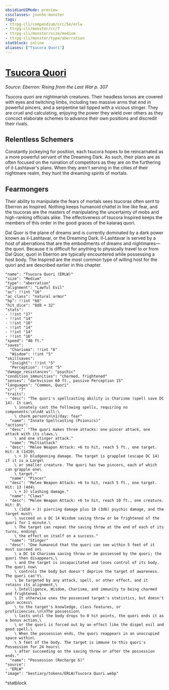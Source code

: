 ```yaml
---
obsidianUIMode: preview
cssclasses: json5e-monster
tags:
- ttrpg-cli/compendium/src/5e/erlw
- ttrpg-cli/monster/cr/7
- ttrpg-cli/monster/size/medium
- ttrpg-cli/monster/type/aberration
statblock: inline
aliases: ["Tsucora Quori"]
---
```

# [Tsucora Quori](3-Compendium\CLI\bestiary\aberration/tsucora-quori-erlw.md)
*Source: Eberron: Rising from the Last War p. 307*  

Tsucora quori are nightmarish creatures. Their headless torsos are covered with eyes and twitching limbs, including two massive arms that end in powerful pincers, and a serpentine tail tipped with a vicious stinger. They are cruel and calculating, enjoying the power they wield over others as they concoct elaborate schemes to advance their own positions and discredit their rivals.

## Relentless Schemers

Constantly jockeying for position, each tsucora hopes to be reincarnated as a more powerful servant of the Dreaming Dark. As such, their plans are as often focused on the ruination of competitors as they are on the furthering of il-Lashtavar's plans. When they aren't serving in the cities of their nightmare realm, they hunt the dreaming spirits of mortals.

## Fearmongers

Their ability to manipulate the fears of mortals sees tsucoras often sent to Eberron as Inspired. Nothing keeps humanoid chattel in line like fear, and the tsucoras are the masters of manipulating the uncertainty of mobs and high-ranking officials alike. The effectiveness of tsucora Inspired keeps the members of this order in the good graces of the kalaraq quori.

Dal Quor is the plane of dreams and is currently dominated by a dark power known as il-Lashtavar, or the Dreaming Dark. Il-Lashtavar is served by a host of aberrations that are the embodiments of dreams and nightmares—the quori. Because it is difficult for anything to physically travel to or from Dal Quor, quori in Eberron are typically encountered while possessing a host body. The Inspired are the most common type of willing host for the quori and are described earlier in this chapter.

```statblock
"name": "Tsucora Quori (ERLW)"
"size": "Medium"
"type": "aberration"
"alignment": "Lawful Evil"
"ac": !!int "16"
"ac_class": "natural armor"
"hp": !!int "68"
"hit_dice": "8d8 + 32"
"stats":
- !!int "17"
- !!int "14"
- !!int "18"
- !!int "14"
- !!int "14"
- !!int "16"
"speed": "40 ft."
"saves":
  "Charisma": !!int "6"
  "Wisdom": !!int "5"
"skillsaves":
  "Insight": !!int "5"
  "Perception": !!int "5"
"damage_resistances": "psychic"
"condition_immunities": "charmed, frightened"
"senses": "darkvision 60 ft., passive Perception 15"
"languages": "Common, Quori"
"cr": "7"
"traits":
- "desc": "The quori's spellcasting ability is Charisma (spell save DC 14). It can\
    \ innately cast the following spells, requiring no components:\n\nAt will:\
    \ charm person\n\n1/day: fear"
  "name": "Innate Spellcasting (Psionics)"
"actions":
- "desc": "The quori makes three attacks: one pincer attack, one attack with its claws,\
    \ and one stinger attack."
  "name": "Multiattack"
- "desc": "Melee Weapon Attack: +6 to hit, reach 5 ft., one target. Hit: 8 (1d10\
    \ + 3) bludgeoning damage. The target is grappled (escape DC 14) if it is a Large\
    \ or smaller creature. The quori has two pincers, each of which can grapple one\
    \ target."
  "name": "Pincer"
- "desc": "Melee Weapon Attack: +6 to hit, reach 5 ft., one target. Hit: 13 (4d4\
    \ + 3) slashing damage."
  "name": "Claws"
- "desc": "Melee Weapon Attack: +6 to hit, reach 10 ft., one creature. Hit: 8\
    \ (1d10 + 3) piercing damage plus 10 (3d6) psychic damage, and the target must\
    \ succeed on a DC 14 Wisdom saving throw or be frightened of the quori for 1 minute.\
    \ The target can repeat the saving throw at the end of each of its turns, ending\
    \ the effect on itself on a success."
  "name": "Stinger"
- "desc": "One humanoid that the quori can see within 5 feet of it must succeed on\
    \ a DC 14 Charisma saving throw or be possessed by the quori; the quori then disappears,\
    \ and the target is incapacitated and loses control of its body. The quori now\
    \ controls the body but doesn't deprive the target of awareness. The quori can't\
    \ be targeted by any attack, spell, or other effect, and it retains its alignment,\
    \ Intelligence, Wisdom, Charisma, and immunity to being charmed and frightened.\
    \ It otherwise uses the possessed target's statistics, but doesn't gain access\
    \ to the target's knowledge, class features, or proficiencies.\n\nThe possession\
    \ lasts until the body drops to 0 hit points, the quori ends it as a bonus action,\
    \ or the quori is forced out by an effect like the dispel evil and good spell.\
    \ When the possession ends, the quori reappears in an unoccupied space within\
    \ 5 feet of the body. The target is immune to this quori's Possession for 24 hours\
    \ after succeeding on the saving throw or after the possession ends."
  "name": "Possession (Recharge 6)"
"source":
- "ERLW"
"image": "bestiary/tokens/ERLW/Tsucora Quori.webp"
```
^statblock